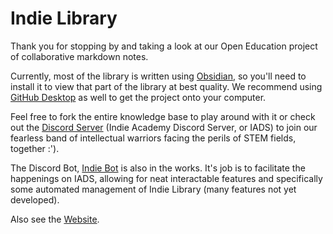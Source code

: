# Indie Library
Thank you for stopping by and taking a look at our Open Education project of collaborative markdown notes. 

Currently, most of the library is written using [Obsidian](https://obsidian.md), so you'll need to install it to view that part of the library at best quality. We recommend using [GitHub Desktop](https://desktop.github.com) as well to get the project onto your computer.

Feel free to fork the entire knowledge base to play around with it or check out the [Discord Server](https://discord.gg/JTghgKmc7U) (Indie Academy Discord Server, or IADS) to join our fearless band of intellectual warriors facing the perils of STEM fields, together :').

The Discord Bot, [Indie Bot](https://github.com/cxr00/IndieBot) is also in the works. It's job is to facilitate the happenings on IADS, allowing for neat interactable features and specifically some automated management of Indie Library (many features not yet developed).

Also see the [Website](https://indieacademy.co.za).
